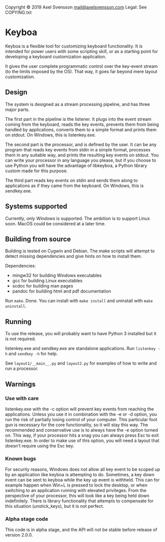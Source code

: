 Copyright © 2019 Axel Svensson <mail@axelsvensson.com>
Legal: See COPYING.txt

# Keyboa

Keyboa is a flexible tool for customizing keyboard functionality. It is intended for power users with some scripting skill, or as a starting point for developing a keyboard customization application.

It gives the user complete programmatic control over the key-event stream (to the limits imposed by the OS). That way, it goes far beyond mere layout customization.

## Design

The system is designed as a stream processing pipeline, and has three major parts.

The first part in the pipeline is the listener. It plugs into the event stream coming from the keyboard, reads the key events, prevents them from being handled by applications, converts them to a simple format and prints them on stdout. On Windows, this is listenkey.exe.

The second part is the processor, and is defined by the user. It can be any program that reads key events from stdin in a simple format, processes them in any suitable way, and prints the resulting key events on stdout. You can write your processor in any language you please, but if you choose to use Python you will have the advantage of libkeyboa, a Python library custom made for this purpose.

The third part reads key events on stdin and sends them along to applications as if they came from the keyboard. On Windows, this is sendkey.exe.

## Systems supported

Currently, only Windows is supported. The ambition is to support Linux soon. MacOS could be considered at a later time.

## Building from source

Building is tested on Cygwin and Debian.
The make scripts will attempt to detect missing dependencies and give hints on how to install them.

Dependencies:
- mingw32 for building Windows executables
- gcc for building Linux executables
- scdoc for building man pages
- pandoc for building html and pdf documentation

Run `make`. Done.
You can install with `make install` and uninstall with `make uninstall`.

## Running

To use the release, you will probably want to have Python 3 installed but it is not required.

listenkey.exe and sendkey.exe are standalone applications. Run `listenkey -h` and `sendkey -h` for help.

See `layout1/__main__.py` and `layout2.py` for examples of how to write and run a processor.

## Warnings

### Use with care

listenkey.exe with the -c option will prevent key events from reaching the applications. Unless you use it in combination with the -e or -d option, you run the risk of partially losing control of your computer. This particular foot gun is necessary for the core functionality, so it will stay this way. The recommended and conservative use is to always have the -e option turned on. This way, if your processor hits a snag you can always press Esc to exit listenkey.exe. In order to make use of this option, you will need a layout that doesn't require using the Esc key.

### Known bugs

For security reasons, Windows does not allow all key event to be scoped up by an application like keyboa is attempting to do. Sometimes, a key down event can be sent to keyboa while the key up event is withheld. This can for example happen when Win+L is pressed to lock the desktop, or when switching to an application running with elevated privileges. From the perspective of your processor, this will look like a key being held down indefinitely. There is library functionality that attempts to compensate for this situation (unstick_keys), but it is not perfect.

### Alpha stage code

This code is in alpha stage, and the API will not be stable before release of version 2.0.0.
